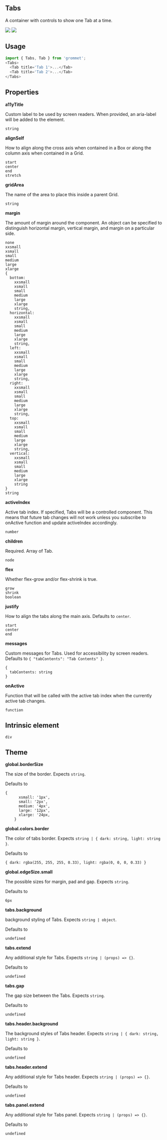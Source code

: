 ## Tabs
A container with controls to show one Tab at a time.

[![](https://cdn-images-1.medium.com/fit/c/120/120/1*TD1P0HtIH9zF0UEH28zYtw.png)](https://storybook.grommet.io/?selectedKind=Tabs&full=0&addons=0&stories=1&panelRight=0) [![](https://codesandbox.io/static/img/play-codesandbox.svg)](https://codesandbox.io/s/github/grommet/grommet-sandbox?initialpath=tabs&module=%2Fsrc%2FTabs.js)
## Usage

```javascript
import { Tabs, Tab } from 'grommet';
<Tabs>
  <Tab title='Tab 1'>...</Tab>
  <Tab title='Tab 2'>...</Tab>
</Tabs>
```

## Properties

**a11yTitle**

Custom label to be used by screen readers. When provided, an aria-label will
   be added to the element.

```
string
```

**alignSelf**

How to align along the cross axis when contained in
      a Box or along the column axis when contained in a Grid.

```
start
center
end
stretch
```

**gridArea**

The name of the area to place
    this inside a parent Grid.

```
string
```

**margin**

The amount of margin around the component. An object can
    be specified to distinguish horizontal margin, vertical margin, and
    margin on a particular side.

```
none
xxsmall
xsmall
small
medium
large
xlarge
{
  bottom: 
    xxsmall
    xsmall
    small
    medium
    large
    xlarge
    string,
  horizontal: 
    xxsmall
    xsmall
    small
    medium
    large
    xlarge
    string,
  left: 
    xxsmall
    xsmall
    small
    medium
    large
    xlarge
    string,
  right: 
    xxsmall
    xsmall
    small
    medium
    large
    xlarge
    string,
  top: 
    xxsmall
    xsmall
    small
    medium
    large
    xlarge
    string,
  vertical: 
    xxsmall
    xsmall
    small
    medium
    large
    xlarge
    string
}
string
```

**activeIndex**

Active tab index. If specified, Tabs will be a controlled component.
This means that future tab changes will not work unless you subscribe to
onActive function and update activeIndex accordingly.

```
number
```

**children**

Required. Array of Tab.

```
node
```

**flex**

Whether flex-grow and/or flex-shrink is true.

```
grow
shrink
boolean
```

**justify**

How to align the tabs along the main axis. Defaults to `center`.

```
start
center
end
```

**messages**

Custom messages for Tabs. Used for accessibility by screen readers. Defaults to `{
  "tabContents": "Tab Contents"
}`.

```
{
  tabContents: string
}
```

**onActive**

Function that will be called with the active tab index when the
currently active tab changes.

```
function
```
  
## Intrinsic element

```
div
```
## Theme
  
**global.borderSize**

The size of the border. Expects `string`.

Defaults to

```
{
      xsmall: '1px',
      small: '2px',
      medium: '4px',
      large: '12px',
      xlarge: '24px,
    }
```

**global.colors.border**

The color of tabs border. Expects `string | { dark: string, light: string }`.

Defaults to

```
{ dark: rgba(255, 255, 255, 0.33), light: rgba(0, 0, 0, 0.33) }
```

**global.edgeSize.small**

The possible sizes for margin, pad and gap. Expects `string`.

Defaults to

```
6px
```

**tabs.background**

background styling of Tabs. Expects `string | object`.

Defaults to

```
undefined
```

**tabs.extend**

Any additional style for Tabs. Expects `string | (props) => {}`.

Defaults to

```
undefined
```

**tabs.gap**

The gap size between the Tabs. Expects `string`.

Defaults to

```
undefined
```

**tabs.header.background**

The background styles of Tabs header. Expects `string | { dark: string, light: string }`.

Defaults to

```
undefined
```

**tabs.header.extend**

Any additional style for Tabs header. Expects `string | (props) => {}`.

Defaults to

```
undefined
```

**tabs.panel.extend**

Any additional style for Tabs panel. Expects `string | (props) => {}`.

Defaults to

```
undefined
```
